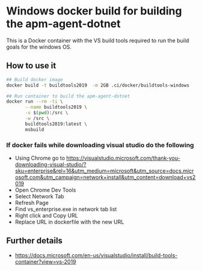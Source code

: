 # Windows docker build for building the apm-agent-dotnet

This is a Docker container with the VS build tools required to run the
build goals for the windows OS.

## How to use it

```bash
## Build docker image
docker build -t buildtools2019  -m 2GB .ci/docker/buildtools-windows

## Run container to build the apm-agent-dotnet
docker run --rm -ti \
       --name buildtools2019 \
       -v $(pwd):/src \
       -w /src \
       buildtools2019:latest \
       msbuild
```

### If docker fails while downloading visual studio do the following

- Using Chrome go to <https://visualstudio.microsoft.com/thank-you-downloading-visual-studio/?sku=enterprise&rel=16&utm_medium=microsoft&utm_source=docs.microsoft.com&utm_campaign=network+install&utm_content=download+vs2019>
- Open Chrome Dev Tools
- Select Network Tab
- Refresh Page
- Find vs_enterprise.exe in network tab list
- Right click and Copy URL
- Replace URL in dockerfile with the new URL

## Further details

- <https://docs.microsoft.com/en-us/visualstudio/install/build-tools-container?view=vs-2019>

